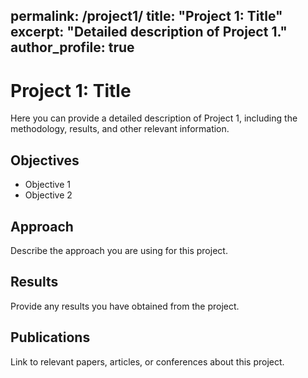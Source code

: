 permalink: /project1/
title: "Project 1: Title"
excerpt: "Detailed description of Project 1."
author_profile: true
---

# Project 1: Title

Here you can provide a detailed description of Project 1, including the methodology, results, and other relevant information.

## Objectives
- Objective 1
- Objective 2

## Approach
Describe the approach you are using for this project.

## Results
Provide any results you have obtained from the project.

## Publications
Link to relevant papers, articles, or conferences about this project.
